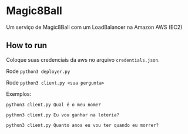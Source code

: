 # Magic8Ball
Um serviço de Magic8Ball com um LoadBalancer na Amazon AWS (EC2)


## How to run

Coloque suas credenciais da aws no arquivo ```credentials.json```.

Rode ```python3 deployer.py```

Rode ```python3 client.py <sua pergunta>```

Exemplos:

```python3 client.py Qual é o meu nome?```

```python3 client.py Eu vou ganhar na loteria?```

```python3 client.py Quanto anos eu vou ter quando eu morrer?```
